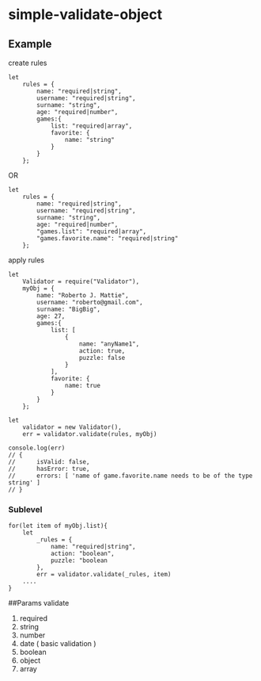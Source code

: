 # simple-validate-object

## Example

create rules

    let
	    rules = {
			name: "required|string",
			username: "required|string",
			surname: "string",
			age: "required|number",
			games:{
				list: "required|array",
				favorite: {
					name: "string"
				}
			}
		};
OR

    let
	    rules = {
			name: "required|string",
			username: "required|string",
			surname: "string",
			age: "required|number",
			"games.list": "required|array",
			"games.favorite.name": "required|string"
		};

apply rules

    let
	    Validator = require("Validator"),
		myObj = {
			name: "Roberto J. Mattie",
			username: "roberto@gmail.com",
			surname: "BigBig",
			age: 27,
			games:{
				list: [
					{
						name: "anyName1",
						action: true,
						puzzle: false
					}
				],
				favorite: {
					name: true
				}
			}
		};

	let
		validator = new Validator(),
		err = validator.validate(rules, myObj)

	console.log(err)
	// { 
	// 	    isValid: false,
	//   	hasError: true,
	//   	errors: [ 'name of game.favorite.name needs to be of the type string' ] 
	// }

### Sublevel

    for(let item of myObj.list){
	    let
		    _rules = {
			    name: "required|string",
			    action: "boolean",
			    puzzle: "boolean
		    },
		    err = validator.validate(_rules, item)
		....
    }

##Params validate

 1. required
 2. string
 3. number
 4. date ( basic validation )
 5. boolean
 6. object
 7. array

